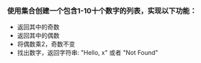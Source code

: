 ### 使用集合创建一个包含1-10十个数字的列表，实现以下功能：

* 返回其中的奇数
* 返回其中的偶数
* 将偶数乘2，奇数不变
* 找出数字，返回字符串: "Hello, x" 或者 "Not Found"

